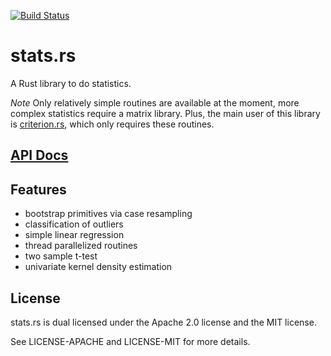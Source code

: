 [![Build Status](https://travis-ci.org/japaric/stats.rs.svg?branch=master)](https://travis-ci.org/japaric/stats.rs)

# stats.rs

A Rust library to do statistics.

*Note* Only relatively simple routines are available at the moment, more
complex statistics require a matrix library. Plus, the main user of this
library is [criterion.rs][criterion], which only requires these routines.

## [API Docs][docs]

## Features

* bootstrap primitives via case resampling
* classification of outliers
* simple linear regression
* thread parallelized routines
* two sample t-test
* univariate kernel density estimation

## License

stats.rs is dual licensed under the Apache 2.0 license and the MIT license.

See LICENSE-APACHE and LICENSE-MIT for more details.

[criterion]: https://github.com/japaric/criterion.rs
[docs]: https://japaric.github.io/stats.rs/stats/index.html
